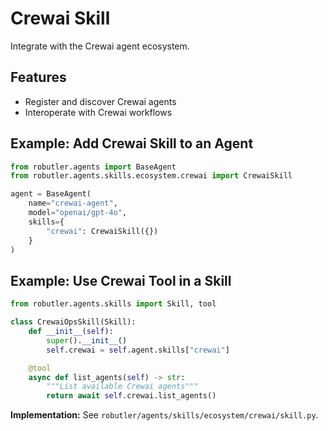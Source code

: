 # Crewai Skill

Integrate with the Crewai agent ecosystem.

## Features
- Register and discover Crewai agents
- Interoperate with Crewai workflows

## Example: Add Crewai Skill to an Agent
```python
from robutler.agents import BaseAgent
from robutler.agents.skills.ecosystem.crewai import CrewaiSkill

agent = BaseAgent(
    name="crewai-agent",
    model="openai/gpt-4o",
    skills={
        "crewai": CrewaiSkill({})
    }
)
```

## Example: Use Crewai Tool in a Skill
```python
from robutler.agents.skills import Skill, tool

class CrewaiOpsSkill(Skill):
    def __init__(self):
        super().__init__()
        self.crewai = self.agent.skills["crewai"]

    @tool
    async def list_agents(self) -> str:
        """List available Crewai agents"""
        return await self.crewai.list_agents()
```

**Implementation:** See `robutler/agents/skills/ecosystem/crewai/skill.py`. 